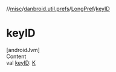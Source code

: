 //[misc](../../index.md)/[danbroid.util.prefs](../index.md)/[LongPref](index.md)/[keyID](key-i-d.md)



# keyID  
[androidJvm]  
Content  
val [keyID](key-i-d.md): [K](index.md)  



